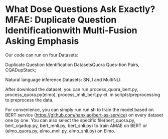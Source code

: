 # What Dose Questions Ask Exactly?  MFAE: Duplicate Question Identificationwith Multi-Fusion Asking Emphasis

Our code can run on four Datasets: 

Duplicate Question Identification DatasetsQuora Ques-tion Pairs, CQADupStack;

Natural language inference Datasets: SNLI and MultiNLI.

After download the dataset, you can run process_quora_bert.py, process_quora.py(elmo), 
process_mnli_bert.py et. in scripts/preprocessing to preprocess the data. 

For convenience, you can simply run run.sh to train the model based on BERT service (https://github.com/hanxiao/bert-as-service) on every dataset one by one.
You can also select the specific file(bert_quora.py, bert_cqadup.py,
bert_mnli.py, bert_snli.py) to train AMAE on BERT or (elmo_quora.py, elmo_mnli.py, elmo_snli.py) on Elmo.

